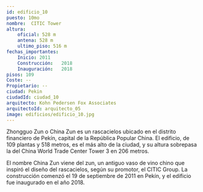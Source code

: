 ```yaml
---
id: edificio_10
puesto: 10mo
nombre:  CITIC Tower
altura: 
    oficial: 528 m 	
    antena: 528 m 	
    ultimo_piso: 516 m 
fechas_importantes:
    Inicio:	2011
    Construcción:	2018
    Inauguración:	2018
pisos: 109
Coste: --
Propietario: --
ciudad: Pekin
ciudadId: ciudad_10
arquitecto: Kohn Pedersen Fox Associates
arquitectoId: arquitecto_05
image: edificios/edificio_10.jpg
---
```

Zhongguo Zun o China Zun es un rascacielos ubicado en el distrito financiero de Pekín, capital de la República Popular China. El edificio, de 109 plantas y 518 metros, es el más alto de la ciudad, y su altura sobrepasa la del China World Trade Center Tower 3 en 206 metros.

El nombre China Zun viene del zun, un antiguo vaso de vino chino que inspiró el diseño del rascacielos, según su promotor, el CITIC Group. La construcción comenzó el 19 de septiembre de 2011 en Pekín, y el edificio fue inaugurado en el año 2018. 
